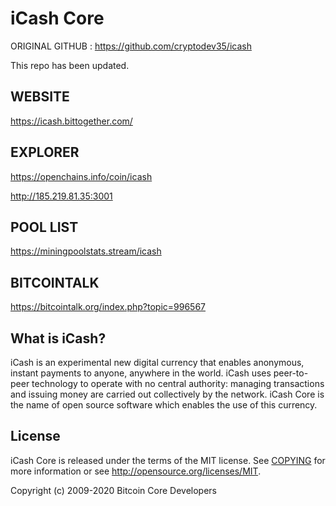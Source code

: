 iCash Core
===============================

ORIGINAL GITHUB : https://github.com/cryptodev35/icash

This repo has been updated.

WEBSITE
----------------

https://icash.bittogether.com/

EXPLORER
----------------

https://openchains.info/coin/icash

http://185.219.81.35:3001

POOL LIST
----------------

https://miningpoolstats.stream/icash

BITCOINTALK
----------------

https://bitcointalk.org/index.php?topic=996567



What is iCash?
----------------

iCash is an experimental new digital currency that enables anonymous, instant
payments to anyone, anywhere in the world. iCash uses peer-to-peer technology
to operate with no central authority: managing transactions and issuing money
are carried out collectively by the network. iCash Core is the name of open
source software which enables the use of this currency.



License
-------

iCash Core is released under the terms of the MIT license. See [COPYING](COPYING) for more
information or see http://opensource.org/licenses/MIT.

Copyright (c) 2009-2020 Bitcoin Core Developers
